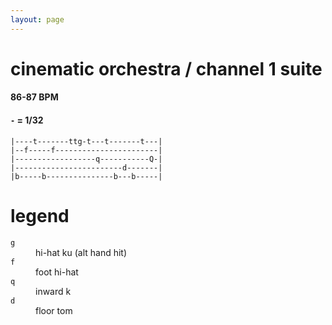 ```yaml
---
layout: page
---
```


# cinematic orchestra / channel 1 suite

#### 86-87 BPM
#### `-` = 1/32

```
|----t-------ttg-t---t-------t---|
|--f-----f-----------------------|
|------------------q-----------Q-|
|------------------------d-------|
|b-----b---------------b---b-----|
```

# legend

<dl>
    <dt><code>g</code></dt><dd>hi-hat ku (alt hand hit)</dd>
    <dt><code>f</code></dt><dd>foot hi-hat</dd>
    <dt><code>q</code></dt><dd>inward k</dd>
    <dt><code>d</code></dt><dd>floor tom</dd>
</dl>
